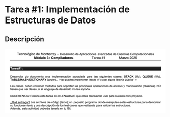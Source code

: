 # Tarea #1: Implementación de Estructuras de Datos

## Descripción
![Enunciado de la Tarea](tarea1.png)